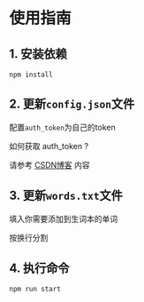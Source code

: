 
# 使用指南

## 1. 安装依赖

```npm install```

## 2. 更新`config.json`文件

配置`auth_token`为自己的token

如何获取 auth_token ?

请参考 [CSDN博客](https://blog.csdn.net/qq_42187215/article/details/143509034) 内容


## 3. 更新`words.txt`文件

填入你需要添加到生词本的单词

按换行分割

## 4. 执行命令

```npm run start```
